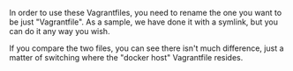In order to use these Vagrantfiles, you need to rename the one you want to be just "Vagrantfile". As a sample, we have done it with a symlink, but you can do it any way you wish.

If you compare the two files, you can see there isn't much difference, just a matter of switching where the "docker host" Vagrantfile resides.